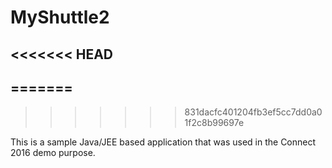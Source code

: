 # MyShuttle2  
<<<<<<< HEAD
-------------     
=======
-------------
>>>>>>> 831dacfc401204fb3ef5cc7dd0a01f2c8b99697e

This is a sample Java/JEE based application that was used in the Connect 2016 demo purpose. 
